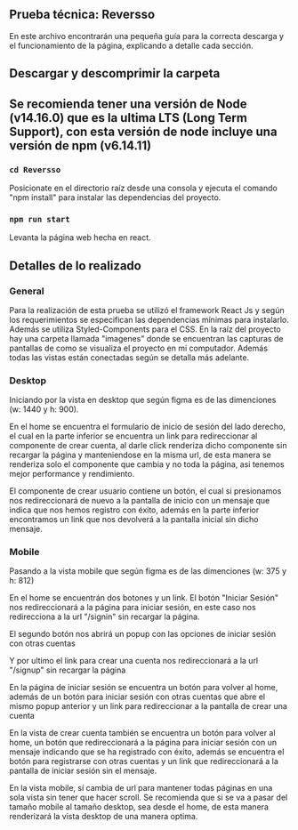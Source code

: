 
## Prueba técnica: Reversso

En este archivo encontrarán una pequeña guía para la correcta descarga y el funcionamiento de la página, explicando a detalle cada sección.

## Descargar y descomprimir la carpeta

## Se recomienda tener una versión de Node (v14.16.0) que es la ultima LTS (Long Term Support), con esta versión de node incluye una versión de npm (v6.14.11)

### `cd Reversso`

Posicionate en el directorio raíz desde una consola y ejecuta el comando "npm install" para instalar las dependencias del proyecto.

### `npm run start`

Levanta la página web hecha en react.

## Detalles de lo realizado

### General

Para la realización de esta prueba se utilizó el framework React Js y según los requerimientos se especifican las dependencias mínimas para instalarlo. Además se utiliza Styled-Components para el CSS. En la raíz del proyecto hay una carpeta llamada "imagenes" donde se encuentran las capturas de pantallas de como se visualiza el proyecto en mi computador. Además todas las vistas están conectadas según se detalla más adelante.

### Desktop

Iniciando por la vista en desktop que según figma es de las dimenciones (w: 1440 y h: 900).

En el home se encuentra el formulario de inicio de sesión del lado derecho, el cual en la parte inferior se encuentra un link para redireccionar al componente de crear cuenta, al darle click renderiza dicho componente sin recargar la página y manteniendose en la misma url, de esta manera se renderiza solo el componente que cambia y no toda la página, asi tenemos mejor performance y rendimiento.

El componente de crear usuario contiene un botón, el cual si presionamos nos redireccionará de nuevo a la pantalla de inicio con un mensaje que indica que nos hemos registro con éxito, además en la parte inferior encontramos un link que nos devolverá a la pantalla inicial sin dicho mensaje.

### Mobile

Pasando a la vista mobile que según figma es de las dimenciones (w: 375 y h: 812)

En el home se encuentrán dos botones y un link. 
El botón "Iniciar Sesión" nos redireccionará a la página para iniciar sesión, en este caso nos redirecciona a la url "/signin" sin recargar la página.

El segundo botón nos abrirá un popup con las opciones de iniciar sesión con otras cuentas

Y por ultimo el link para crear una cuenta nos redireccionará a la url "/signup" sin recargar la página

En la página de iniciar sesión se encuentra un botón para volver al home, además de un botón para iniciar sesión con otras cuentas que abre el mismo popup anterior y un link para redireccionar a la pantalla de crear una cuenta

En la vista de crear cuenta también se encuentra un botón para volver al home, un botón que redireccionará a la página para iniciar sesión con un mensaje indicando que se ha registrado con éxito, además se encuentra el botón para registrarse con otras cuentas y un link que redireccionará a la pantalla de iniciar sesión sin el mensaje.

En la vista mobile, sí cambia de url para mantener todas páginas en una sola vista sin tener que hacer scroll. Se recomienda que si se va a pasar del tamaño mobile al tamaño desktop, sea desde el home, de esta manera renderizará la vista desktop de una manera optima.

